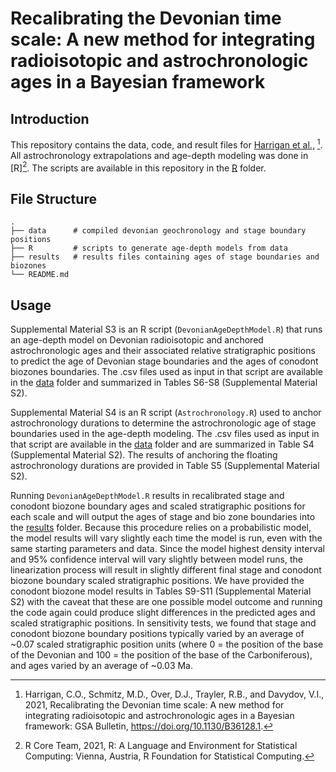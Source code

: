 # Recalibrating the Devonian time scale: A new method for integrating radioisotopic and astrochronologic ages in a Bayesian framework

## Introduction

This repository contains the data, code, and result files for [Harrigan et al.,](https://pubs.geoscienceworld.org/gsa/gsabulletin/article-abstract/doi/10.1130/B36128.1/609662/Recalibrating-the-Devonian-time-scale-A-new-method?redirectedFrom=fulltext) [^1]. All astrochronology extrapolations and age-depth modeling was done in [R][^2]. The scripts are available in this repository in the [R](./R/) folder. 

## File Structure
```
.
├── data      # compiled devonian geochronology and stage boundary positions
├── R         # scripts to generate age-depth models from data
├── results   # results files containing ages of stage boundaries and biozones
└── README.md
```

## Usage

Supplemental Material S3 is an R script (`DevonianAgeDepthModel.R`) that runs an age-depth model on Devonian radioisotopic and anchored astrochronologic ages and their associated relative stratigraphic positions to predict the age of Devonian stage boundaries and the ages of conodont biozones boundaries. The .csv files used as input in that script are available in the [data](./data/) folder and summarized in Tables S6-S8 (Supplemental Material S2).

Supplemental Material S4 is an R script (`Astrochronology.R`) used to anchor astrochronology durations to determine the astrochronologic age of stage boundaries used in the age-depth modeling. The .csv files used as input in that script are available in the [data](./data/) folder and are summarized in Table S4 (Supplemental Material S2). The results of anchoring the floating astrochronology durations are provided in Table S5 (Supplemental Material S2).

Running `DevonianAgeDepthModel.R` results in recalibrated stage and conodont biozone boundary ages and scaled stratigraphic positions for each scale and will output the ages of stage and bio zone boundaries into the [results](./results/) folder. Because this procedure relies on a probabilistic model, the model results will vary slightly each time the model is run, even with the same starting parameters and data. Since the model highest density interval and 95% confidence interval will vary slightly between model runs, the linearization process will result in slightly different final stage and conodont biozone boundary scaled stratigraphic positions. We have provided the conodont biozone model results in Tables S9-S11 (Supplemental Material S2) with the caveat that these are one possible model outcome and running the code again could produce slight differences in the predicted ages and scaled stratigraphic positions. In sensitivity tests, we found that stage and conodont biozone boundary positions typically varied by an average of ~0.07 scaled stratigraphic position units (where 0 = the position of the base of the Devonian and 100 = the position of the base of the Carboniferous), and ages varied by an average of ~0.03 Ma.

[^1]: Harrigan, C.O., Schmitz, M.D., Over, D.J., Trayler, R.B., and Davydov, V.I., 2021, Recalibrating the Devonian time scale: A new method for integrating radioisotopic and astrochronologic ages in a Bayesian framework: GSA Bulletin, https://doi.org/10.1130/B36128.1.

[^2]: R Core Team, 2021, R: A Language and Environment for Statistical Computing: Vienna, Austria, R Foundation for Statistical Computing.
